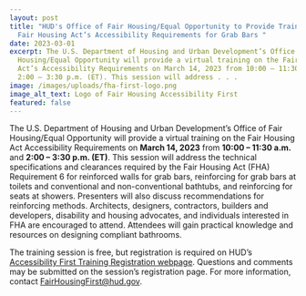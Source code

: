 ```yaml
---
layout: post
title: "HUD's Office of Fair Housing/Equal Opportunity to Provide Training on
  Fair Housing Act’s Accessibility Requirements for Grab Bars "
date: 2023-03-01
excerpt: The U.S. Department of Housing and Urban Development’s Office of Fair
  Housing/Equal Opportunity will provide a virtual training on the Fair Housing
  Act’s Accessibility Requirements on March 14, 2023 from 10:00 – 11:30 a.m. and
  2:00 – 3:30 p.m. (ET). This session will address . . .
image: /images/uploads/fha-first-logo.png
image_alt_text: Logo of Fair Housing Accessibility First
featured: false
---
```

The U.S. Department of Housing and Urban Development’s Office of Fair Housing/Equal Opportunity will provide a virtual training on the Fair Housing Act Accessibility Requirements on **March 14, 2023** from **10:00 – 11:30 a.m.** and **2:00 – 3:30 p.m. (ET)**. This session will address the technical specifications and clearances required by the Fair Housing Act (FHA) Requirement 6 for reinforced walls for grab bars, reinforcing for grab bars at toilets and conventional and non-conventional bathtubs, and reinforcing for seats at showers. Presenters will also discuss recommendations for reinforcing methods. Architects, designers, contractors, builders and developers, disability and housing advocates, and individuals interested in FHA are encouraged to attend. Attendees will gain practical knowledge and resources on designing compliant bathrooms. 

The training session is free, but registration is required on HUD’s [Accessibility First Training Registration webpage](https://register.gotowebinar.com/rt/409340910561564247). Questions and comments may be submitted on the session’s registration page. For more information, contact [FairHousingFirst@hud.gov](mailto:FairHousingFirst@hud.gov).
